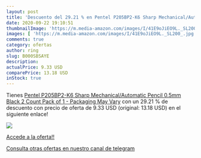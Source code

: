 ```yaml
---
layout: post
title: 'Descuento del 29.21 % en Pentel P205BP2-K6 Sharp Mechanical/Autom'
date: 2020-09-22 19:10:51
thumbnailImage: 'https://m.media-amazon.com/images/I/41E9oJiEO9L._SL200_.jpg'
images: [ 'https://m.media-amazon.com/images/I/41E9oJiEO9L._SL200_.jpg' ]
comments: true
category: ofertas
author: ring
slug: B000SBSAYE
description:
actualPrice: 9.33 USD
comparePrice: 13.18 USD
inStock: true
---
```


Tienes [Pentel P205BP2-K6 Sharp Mechanical/Automatic Pencil  0.5mm  Black  2 Count  Pack of 1  - Packaging May Vary](https://www.amazon.com/dp/B000SBSAYE/?tag=redken08-20) con un 29.21 % de descuento con precio de oferta de 9.33 USD (original: 13.18 USD) en el siguiente enlace!

[![](https://m.media-amazon.com/images/I/41E9oJiEO9L._SL200_.jpg)](https://www.amazon.com/dp/B000SBSAYE/?tag=redken08-20)

[Accede a la oferta!!](https://www.amazon.com/dp/B000SBSAYE/?tag=redken08-20)

[Consulta otras ofertas en nuestro canal de telegram](https://t.me/s/ofertas25)
